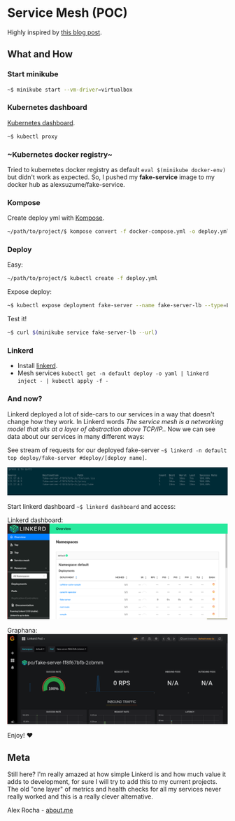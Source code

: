 # Service Mesh (POC)

Highly inspired by [this blog post](https://blog.buoyant.io/2017/04/25/whats-a-service-mesh-and-why-do-i-need-one/).

## What and How

### Start minikube

```bash
~$ minikube start --vm-driver=virtualbox
```

### Kubernetes dashboard

[Kubernetes dashboard](http://localhost:8001/api/v1/namespaces/kube-system/services/kubernetes-dashboard:/proxy/#!/overview?namespace=_all).

```bash
~$ kubectl proxy
```

### ~Kubernetes docker registry~

Tried to kubernetes docker registry as default ```eval $(minikube docker-env)```
but didn't work as expected. So, I pushed my **fake-service** image to my docker hub as alexsuzume/fake-service.

### Kompose

Create deploy yml with [Kompose](https://github.com/kubernetes/kompose).

```bash
~/path/to/project/$ kompose convert -f docker-compose.yml -o deploy.yml`
```

### Deploy

Easy:
```bash
~/path/to/project/$ kubectl create -f deploy.yml
```
Expose deploy:
```bash
~$ kubectl expose deployment fake-server --name fake-server-lb --type=LoadBalancer --port 8080
```
Test it!
```bash
~$ curl $(minikube service fake-server-lb --url)
```

### Linkerd

* Install [linkerd](https://linkerd.io/2/getting-started/).
* Mesh services ```kubectl get -n default deploy -o yaml | linkerd inject - | kubectl apply -f -```

### And now?

Linkerd deployed a lot of side-cars to our services in a way that doesn't change how they work.
In Linkerd words *The service mesh is a networking model that sits at a layer of abstraction above TCP/IP.*.
Now we can see data about our services in many different ways:

See stream of requests for our deployed fake-server ```~$ linkerd -n default top deploy/fake-server #deploy/[deploy name]```.

![top fake-server](linkerd_top.png)

Start linkerd dashboard ```~$ linkerd dashboard``` and access:

Linkerd dashboard:
![dashboard](linkerd_dashboard.png)

Graphana:
![graphana](graphana.png)

Enjoy! :heart:

## Meta

Still here? I'm really amazed at how simple Linkerd is and how much value it adds to development, for sure I will
try to add this to my current projects. The old "one layer" of metrics and health checks for all my services never really worked and this is a really clever alternative.

Alex Rocha - [about.me](http://about.me/alex.rochas)
